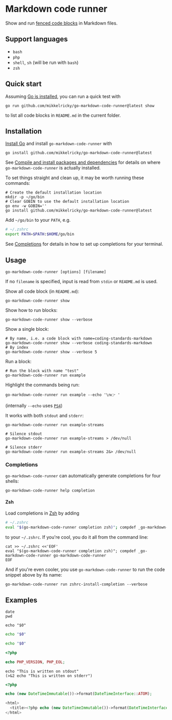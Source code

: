 # Markdown code runner

Show and run [fenced code blocks](https://github.github.com/gfm/#fenced-code-blocks) in Markdown files.

## Support languages

* `bash`
* `php`
* `shell`, `sh` (will be run with `bash`)
* `zsh`

## Quick start

Assuming [Go is installed](https://go.dev/doc/install), you can run a quick test with

``` shell
go run github.com/mikkelricky/go-markdown-code-runner@latest show
```

to list all code blocks in `README.md` in the current folder.

## Installation

[Install Go](https://go.dev/doc/install) and install `go-markdown-code-runner` with

``` shell
go install github.com/mikkelricky/go-markdown-code-runner@latest
```

See [Compile and install packages and
dependencies](https://pkg.go.dev/cmd/go#hdr-Compile_and_install_packages_and_dependencies) for details on where
`go-markdown-code-runner` is actually installed.

To set things straight and clean up, it may be worth running these commands:

``` shell
# Create the default installation location
mkdir -p ~/go/bin
# Clear GOBIN to use the default installation location
go env -w GOBIN=''
go install github.com/mikkelricky/go-markdown-code-runner@latest
```

Add `~/go/bin` to your `PATH`, e.g.

``` zsh
# ~/.zshrc
export PATH=$PATH:$HOME/go/bin
```

See [Completions](#completions) for details in how to set up completions for your terminal.

## Usage

``` shell
go-markdown-code-runner [options] [filename]
```

If no `filename` is specified, input is read from `stdin` or `README.md` is used.

Show all code block (in `README.md`):

``` shell name=list
go-markdown-code-runner show
```

Show how to run blocks:

``` shell name=list-verbose
go-markdown-code-runner show --verbose
```

Show a single block:

``` shell name=show-single
# By name, i.e. a code block with name=coding-standards-markdown
go-markdown-code-runner show --verbose coding-standards-markdown
# By index
go-markdown-code-runner show --verbose 5
```

Run a block:

``` shell name=run
# Run the block with name "test"
go-markdown-code-runner run example
```

Highlight the commands being run:

``` shell name=run-echo
go-markdown-code-runner run example --echo '\n👉 '
```

(internally `--echo` uses [`PS4`](<https://www.gnu.org/software/bash/manual/bash.html#index-PS4>))

It works with both `stdout` and `stderr`:

``` shell
go-markdown-code-runner run example-streams

# Silence stdout
go-markdown-code-runner run example-streams > /dev/null

# Silence stderr
go-markdown-code-runner run example-streams 2&> /dev/null
```

### Completions

`go-markdown-code-runner` can automatically generate completions for four shells:

``` shell name=completion-help
go-markdown-code-runner help completion
```

#### Zsh

Load completions in [Zsh](https://en.wikipedia.org/wiki/Z_shell) by adding

``` zsh
# ~/.zshrc
eval "$(go-markdown-code-runner completion zsh)"; compdef _go-markdown-code-runner go-markdown-code-runner
```

to your `~/.zshrc`. If you're cool, you do it all from the command line:

``` shell name=zshrc-install-completion
cat >> ~/.zshrc <<'EOF'
eval "$(go-markdown-code-runner completion zsh)"; compdef _go-markdown-code-runner go-markdown-code-runner
EOF
```

And if you're even cooler, you use `go-markdown-code-runner` to run the code snippet above by its name:

``` shell
go-markdown-code-runner run zshrc-install-completion --verbose
```

## Examples

```shell name=example
date
pwd
```

```shell name=example-shell
echo "$0"
```

```bash name=example-bash
echo "$0"
```

```zsh name=example-zsh
echo "$0"
```

```php name=example-php
<?php

echo PHP_VERSION, PHP_EOL;
```

``` shell name=example-streams
echo "This is written on stdout"
(>&2 echo "This is written on stderr")
```

```php name=example-php
<?php

echo (new DateTimeImmutable())->format(DateTimeInterface::ATOM);
```

```php name=-example-php-html
<html>
  <title><?php echo (new DateTimeImmutable())->format(DateTimeInterface::ATOM); ?></title>
</html>
```
